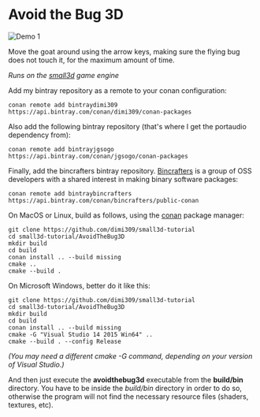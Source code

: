 Avoid the Bug 3D
=================

![Demo 1](https://cloud.githubusercontent.com/assets/875167/18656425/4781b3d0-7ef1-11e6-83de-e412d5840fec.gif)

Move the goat around using the arrow keys, making sure the flying bug does not touch it, for the maximum amount of time.

*Runs on the [small3d](https://github.com/dimi309/small3d) game engine*

Add my bintray repository as a remote to your conan configuration:

	conan remote add bintraydimi309 https://api.bintray.com/conan/dimi309/conan-packages
	
Also add the following bintray repository (that's where I get the portaudio dependency from):

	conan remote add bintrayjgsogo https://api.bintray.com/conan/jgsogo/conan-packages

Finally, add the bincrafters bintray repository. [Bincrafters](https://bincrafters.github.io/) is a group of OSS developers with a shared interest in making binary software packages:

	conan remote add bintraybincrafters https://api.bintray.com/conan/bincrafters/public-conan

On MacOS or Linux, build as follows, using the [conan](https://www.conan.io) package manager:

	git clone https://github.com/dimi309/small3d-tutorial
	cd small3d-tutorial/AvoidTheBug3D
	mkdir build
	cd build
	conan install .. --build missing
	cmake ..
	cmake --build .

On Microsoft Windows, better do it like this:

	git clone https://github.com/dimi309/small3d-tutorial
	cd small3d-tutorial/AvoidTheBug3D
	mkdir build
	cd build
	conan install .. --build missing
	cmake -G "Visual Studio 14 2015 Win64" ..
	cmake --build . --config Release

*(You may need a different cmake -G command, depending on your version of Visual Studio.)*

And then just execute the **avoidthebug3d** executable from the **build/bin** directory. You have to be inside the *build/bin* directory in order to do so, otherwise the program will not find the necessary resource files (shaders, textures, etc).
